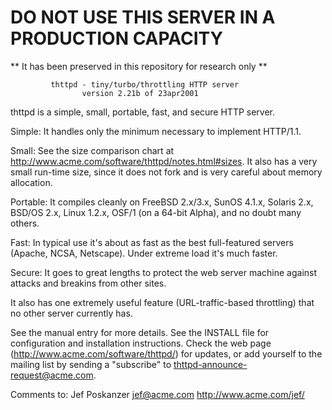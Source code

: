 # DO NOT USE THIS SERVER IN A PRODUCTION CAPACITY # 
** It has been preserved in this repository for research only **

             thttpd - tiny/turbo/throttling HTTP server
                    version 2.21b of 23apr2001

thttpd is a simple, small, portable, fast, and secure HTTP server.

Simple: It handles only the minimum necessary to implement HTTP/1.1.

Small: See the size comparison chart at
http://www.acme.com/software/thttpd/notes.html#sizes.  It also has a
very small run-time size, since it does not fork and is very careful about
memory allocation.

Portable: It compiles cleanly on FreeBSD 2.x/3.x, SunOS 4.1.x, Solaris 2.x,
BSD/OS 2.x, Linux 1.2.x, OSF/1 (on a 64-bit Alpha), and no doubt many others.

Fast: In typical use it's about as fast as the best full-featured servers
(Apache, NCSA, Netscape).  Under extreme load it's much faster.

Secure: It goes to great lengths to protect the web server machine
against attacks and breakins from other sites.

It also has one extremely useful feature (URL-traffic-based throttling) that
no other server currently has.

See the manual entry for more details.  See the INSTALL file for
configuration and installation instructions.  Check the web page
(http://www.acme.com/software/thttpd/) for updates, or add yourself to
the mailing list by sending a "subscribe" to thttpd-announce-request@acme.com.

Comments to:
    Jef Poskanzer  jef@acme.com  http://www.acme.com/jef/

